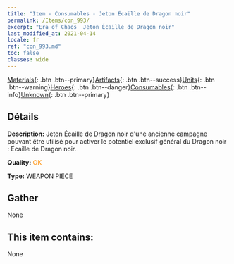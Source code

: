```yaml
---
title: "Item - Consumables - Jeton Écaille de Dragon noir"
permalink: /Items/con_993/
excerpt: "Era of Chaos  Jeton Écaille de Dragon noir"
last_modified_at: 2021-04-14
locale: fr
ref: "con_993.md"
toc: false
classes: wide
---
```

 [Materials](/fr/Items/){: .btn .btn--primary}[Artifacts](/fr/Items/Artifacts/){: .btn .btn--success}[Units](/fr/Items/Units/){: .btn .btn--warning}[Heroes](/fr/Items/Heroes/){: .btn .btn--danger}[Consumables](/fr/Items/Consumables/){: .btn .btn--info}[Unknown](/fr/Items/Unknown/){: .btn .btn--primary}

## Détails
 **Description:** Jeton Écaille de Dragon noir d'une ancienne campagne pouvant être utilisé pour activer le potentiel exclusif général du Dragon noir : Écaille de Dragon noir.

 **Quality:** <span style="color: #FF8C00">OK</span>

 **Type:** WEAPON PIECE

## Gather

  None

## This item contains:

  None

